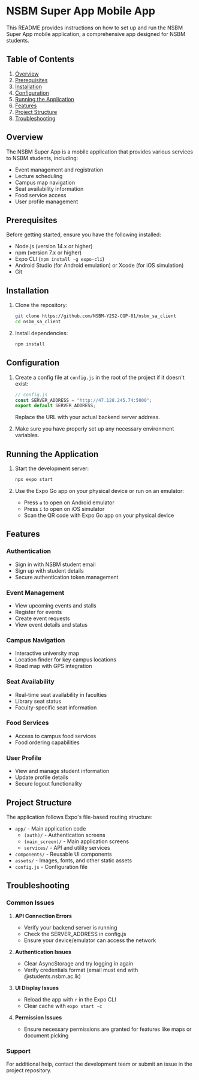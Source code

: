 # NSBM Super App Mobile App

This README provides instructions on how to set up and run the NSBM Super App mobile application, a comprehensive app designed for NSBM students.

## Table of Contents

1. [Overview](#overview)
2. [Prerequisites](#prerequisites)
3. [Installation](#installation)
4. [Configuration](#configuration)
5. [Running the Application](#running-the-application)
6. [Features](#features)
7. [Project Structure](#project-structure)
8. [Troubleshooting](#troubleshooting)

## Overview

The NSBM Super App is a mobile application that provides various services to NSBM students, including:
- Event management and registration
- Lecture scheduling
- Campus map navigation
- Seat availability information
- Food service access
- User profile management

## Prerequisites

Before getting started, ensure you have the following installed:

- Node.js (version 14.x or higher)
- npm (version 7.x or higher)
- Expo CLI (`npm install -g expo-cli`)
- Android Studio (for Android emulation) or Xcode (for iOS simulation)
- Git

## Installation

1. Clone the repository:
   ```bash
   git clone https://github.com/NSBM-Y2S2-CGP-81/nsbm_sa_client
   cd nsbm_sa_client
   ```

2. Install dependencies:
   ```bash
   npm install
   ```

## Configuration

1. Create a config file at `config.js` in the root of the project if it doesn't exist:

   ```javascript
   // config.js
   const SERVER_ADDRESS = "http://47.128.245.74:5000";
   export default SERVER_ADDRESS;
   ```

   Replace the URL with your actual backend server address.

2. Make sure you have properly set up any necessary environment variables.

## Running the Application

1. Start the development server:
   ```bash
   npx expo start
   ```

2. Use the Expo Go app on your physical device or run on an emulator:
   - Press `a` to open on Android emulator
   - Press `i` to open on iOS simulator
   - Scan the QR code with Expo Go app on your physical device

## Features

### Authentication
- Sign in with NSBM student email
- Sign up with student details
- Secure authentication token management

### Event Management
- View upcoming events and stalls
- Register for events
- Create event requests
- View event details and status

### Campus Navigation
- Interactive university map
- Location finder for key campus locations
- Road map with GPS integration

### Seat Availability
- Real-time seat availability in faculties
- Library seat status
- Faculty-specific seat information

### Food Services
- Access to campus food services
- Food ordering capabilities

### User Profile
- View and manage student information
- Update profile details
- Secure logout functionality

## Project Structure

The application follows Expo's file-based routing structure:

- `app/` - Main application code
  - `(auth)/` - Authentication screens
  - `(main_screen)/` - Main application screens
  - `services/` - API and utility services
- `components/` - Reusable UI components
- `assets/` - Images, fonts, and other static assets
- `config.js` - Configuration file

## Troubleshooting

### Common Issues

1. **API Connection Errors**
   - Verify your backend server is running
   - Check the SERVER_ADDRESS in config.js
   - Ensure your device/emulator can access the network

2. **Authentication Issues**
   - Clear AsyncStorage and try logging in again
   - Verify credentials format (email must end with @students.nsbm.ac.lk)

3. **UI Display Issues**
   - Reload the app with `r` in the Expo CLI
   - Clear cache with `expo start -c`

4. **Permission Issues**
   - Ensure necessary permissions are granted for features like maps or document picking

### Support

For additional help, contact the development team or submit an issue in the project repository.
